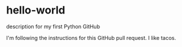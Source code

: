 # hello-world
description for my first Python GitHub

I'm following the instructions for this GitHub pull request. I like tacos.

